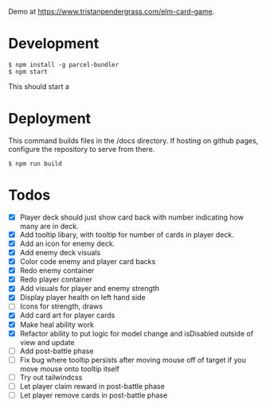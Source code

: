 Demo at https://www.tristanpendergrass.com/elm-card-game.

# Development

```
$ npm install -g parcel-bundler
$ npm start
```

This should start a

# Deployment

This command builds files in the /docs directory. If hosting on github pages, configure the repository to serve from there.

```
$ npm run build
```

# Todos

- [x] Player deck should just show card back with number indicating how many are in deck.
- [x] Add tooltip libary, with tooltip for number of cards in player deck.
- [x] Add an icon for enemy deck.
- [x] Add enemy deck visuals
- [x] Color code enemy and player card backs
- [x] Redo enemy container
- [x] Redo player container
- [x] Add visuals for player and enemy strength
- [x] Display player health on left hand side
- [ ] Icons for strength, draws
- [x] Add card art for player cards
- [x] Make heal ability work
- [x] Refactor ability to put logic for model change and isDisabled outside of view and update
- [ ] Add post-battle phase
- [ ] Fix bug where tooltip persists after moving mouse off of target if you move mouse onto tooltip itself
- [ ] Try out tailwindcss
- [ ] Let player claim reward in post-battle phase
- [ ] Let player remove cards in post-battle phase
